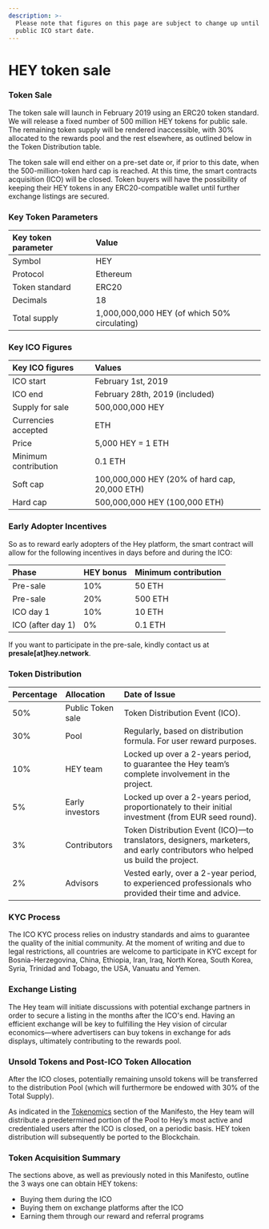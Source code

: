```yaml
---
description: >-
  Please note that figures on this page are subject to change up until the
  public ICO start date.
---
```


# HEY token sale

### Token Sale

The token sale will launch in February 2019 using an ERC20 token standard. We will release a fixed number of 500 million HEY tokens for public sale. The remaining token supply will be rendered inaccessible, with 30% allocated to the rewards pool and the rest elsewhere, as outlined below in the Token Distribution table.

The token sale will end either on a pre-set date or, if prior to this date, when the 500-million-token hard cap is reached. At this time, the smart contracts acquisition \(ICO\) will be closed. Token buyers will have the possibility of keeping their HEY tokens in any ERC20-compatible wallet until further exchange listings are secured. 

### Key Token Parameters

| Key token parameter | Value |
| :--- | :--- |
| Symbol | HEY |
| Protocol | Ethereum |
| Token standard | ERC20 |
| Decimals | 18 |
| Total supply | 1,000,000,000 HEY \(of which 50% circulating\) |

### Key ICO Figures

| Key ICO figures | Values |
| :--- | :--- |
| ICO start | February 1st, 2019 |
| ICO end | February 28th, 2019 \(included\) |
| Supply for sale | 500,000,000 HEY |
| Currencies accepted | ETH |
| Price | 5,000 HEY = 1 ETH |
| Minimum contribution | 0.1 ETH |
| Soft cap | 100,000,000 HEY \(20% of hard cap, 20,000 ETH\) |
| Hard cap | 500,000,000 HEY \(100,000 ETH\)  |

### Early Adopter Incentives

So as to reward early adopters of the Hey platform, the smart contract will allow for the following incentives in days before and during the ICO:

| Phase | HEY bonus | Minimum contribution |
| :--- | :--- | :--- |
| Pre-sale | 10% | 50 ETH |
| Pre-sale | 20% | 500 ETH |
| ICO day 1 | 10% | 10 ETH |
| ICO \(after day 1\) | 0% | 0.1 ETH |

If you want to participate in the pre-sale, kindly contact us at **presale\[at\]hey.network**.

### Token Distribution

| **Percentage** | **Allocation**  | **Date of Issue** |
| :--- | :--- | :--- |
| 50% | Public Token sale | Token Distribution Event \(ICO\). |
| 30% | Pool | Regularly, based on distribution formula. For user reward purposes. |
| 10% | HEY team | Locked up over a 2-years period, to guarantee the Hey team’s complete involvement in the project. |
| 5% | Early investors | Locked up over a 2-years period, proportionately to their initial investment \(from EUR seed round\). |
| 3% | Contributors | Token Distribution Event \(ICO\)—to translators, designers, marketers, and early contributors who helped us build the project. |
| 2% | Advisors | Vested early, over a 2-year period, to experienced professionals who provided their time and advice. |

### KYC Process

The ICO KYC process relies on industry standards and aims to guarantee the quality of the initial community. At the moment of writing and due to legal restrictions, all countries are welcome to participate in KYC except for Bosnia-Herzegovina, China, Ethiopia, Iran, Iraq, North Korea, South Korea, Syria, Trinidad and Tobago, the USA, Vanuatu and Yemen.

### Exchange Listing

The Hey team will initiate discussions with potential exchange partners in order to secure a listing in the months after the ICO's end. Having an efficient exchange will be key to fulfilling the Hey vision of circular economics—where advertisers can buy tokens in exchange for ads displays, ultimately contributing to the rewards pool.

### Unsold Tokens and Post-ICO Token Allocation

After the ICO closes, potentially remaining unsold tokens will be transferred to the distribution Pool \(which will furthermore be endowed with 30% of the Total Supply\).

As indicated in the [Tokenomics](https://manifesto.get-hey.com/hey-token) section of the Manifesto, the Hey team will distribute a predetermined portion of the Pool to Hey’s most active and credentialed users after the ICO is closed, on a periodic basis. HEY token distribution will subsequently be ported to the Blockchain.

### Token Acquisition Summary

The sections above, as well as previously noted in this Manifesto, outline the 3 ways one can obtain HEY tokens:

* Buying them during the ICO
* Buying them on exchange platforms after the ICO
* Earning them through our reward and referral programs




